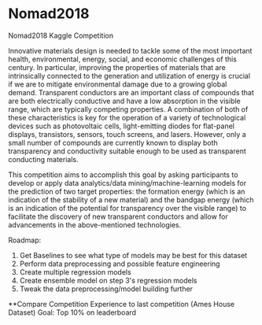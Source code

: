 # Nomad2018
Nomad2018 Kaggle Competition

Innovative materials design is needed to tackle some of the most important health, environmental, energy, social, and economic challenges of this century. In particular, improving the properties of materials that are intrinsically connected to the generation and utilization of energy is crucial if we are to mitigate environmental damage due to a growing global demand. Transparent conductors are an important class of compounds that are both electrically conductive and have a low absorption in the visible range, which are typically competing properties. A combination of both of these characteristics is key for the operation of a variety of technological devices such as photovoltaic cells, light-emitting diodes for flat-panel displays, transistors, sensors, touch screens, and lasers. However, only a small number of compounds are currently known to display both transparency and conductivity suitable enough to be used as transparent conducting materials.


This competition aims to accomplish this goal by asking participants to develop or apply data analytics/data mining/machine-learning models for the prediction of two target properties: the formation energy (which is an indication of the stability of a new material) and the bandgap energy (which is an indication of the potential for transparency over the visible range) to facilitate the discovery of new transparent conductors and allow for advancements in the above-mentioned technologies.

Roadmap:
1) Get Baselines to see what type of models may be best for this dataset
2) Perform data preprocessing and possible feature engineering
3) Create multiple regression models
4) Create ensemble model on step 3's regression models
5) Tweak the data preprocessing/model building further

**Compare Competition Experience to last competition (Ames House Dataset)
Goal: Top 10% on leaderboard

